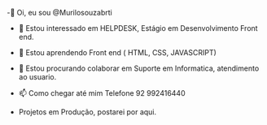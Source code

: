 -👋 Oi, eu sou @Murilosouzabrti
- 👀 Estou interessado em HELPDESK, Estágio em Desenvolvimento Front end.
- 🌱 Estou aprendendo Front end ( HTML, CSS, JAVASCRIPT)
- 💞️ Estou procurando colaborar em Suporte em Informatica, atendimento ao usuario.
- 📫 Como chegar até mim Telefone 92 992416440

-    Projetos em Produção, postarei por aqui.

